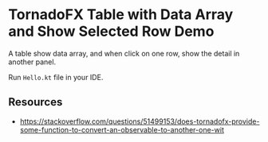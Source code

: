 TornadoFX Table with Data Array and Show Selected Row Demo
==========================================================

A table show data array, and when click on one row, show the detail in another panel.

Run `Hello.kt` file in your IDE.

Resources
---------

- <https://stackoverflow.com/questions/51499153/does-tornadofx-provide-some-function-to-convert-an-observable-to-another-one-wit>